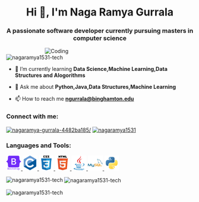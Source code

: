 
<h1 align="center">Hi 👋, I'm Naga Ramya Gurrala</h1>
<h3 align="center">A passionate software developer currently pursuing  masters in computer science</h3>
<img align="right" alt="Coding" width="400" src="https://i.pinimg.com/originals/11/96/89/119689d2f8ae50053501afb4190e23f6.gif">

<p align="left"> <img src="https://komarev.com/ghpvc/?username=nagaramya1531-tech&label=Profile%20views&color=0e75b6&style=flat" alt="nagaramya1531-tech" /> </p>

- 🌱 I’m currently learning **Data Science,Machine Learning,Data Structures and Alogorithms**

- 💬 Ask me about **Python,Java,Data Structures,Machine Learning**

- 📫 How to reach me **ngurrala@binghamton.edu**

<h3 align="left">Connect with me:</h3>
<p align="left">
<a href="https://www.linkedin.com/in/nagaramyagurrala/" target="blank"><img align="center" src="https://raw.githubusercontent.com/rahuldkjain/github-profile-readme-generator/master/src/images/icons/Social/linked-in-alt.svg" alt="nagaramya-gurrala-4482ba185/" height="30" width="40" /></a>
<a href="https://www.hackerrank.com/nagaramya1531" target="blank"><img align="center" src="https://raw.githubusercontent.com/rahuldkjain/github-profile-readme-generator/master/src/images/icons/Social/hackerrank.svg" alt="nagaramya1531" height="30" width="40" /></a>
</p>

<h3 align="left">Languages and Tools:</h3>
<p align="left"> <a href="https://getbootstrap.com" target="_blank" rel="noreferrer"> <img src="https://raw.githubusercontent.com/devicons/devicon/master/icons/bootstrap/bootstrap-plain-wordmark.svg" alt="bootstrap" width="40" height="40"/> </a> <a href="https://www.cprogramming.com/" target="_blank" rel="noreferrer"> <img src="https://raw.githubusercontent.com/devicons/devicon/master/icons/c/c-original.svg" alt="c" width="40" height="40"/> </a> <a href="https://www.w3schools.com/css/" target="_blank" rel="noreferrer"> <img src="https://raw.githubusercontent.com/devicons/devicon/master/icons/css3/css3-original-wordmark.svg" alt="css3" width="40" height="40"/> </a> <a href="https://www.w3.org/html/" target="_blank" rel="noreferrer"> <img src="https://raw.githubusercontent.com/devicons/devicon/master/icons/html5/html5-original-wordmark.svg" alt="html5" width="40" height="40"/> </a> <a href="https://www.java.com" target="_blank" rel="noreferrer"> <img src="https://raw.githubusercontent.com/devicons/devicon/master/icons/java/java-original.svg" alt="java" width="40" height="40"/> </a> <a href="https://www.mysql.com/" target="_blank" rel="noreferrer"> <img src="https://raw.githubusercontent.com/devicons/devicon/master/icons/mysql/mysql-original-wordmark.svg" alt="mysql" width="40" height="40"/> </a> <a href="https://www.python.org" target="_blank" rel="noreferrer"> <img src="https://raw.githubusercontent.com/devicons/devicon/master/icons/python/python-original.svg" alt="python" width="40" height="40"/> </a> </p>

<p><img align="left" src="https://github-readme-stats.vercel.app/api/top-langs?username=nagaramya1531-tech&show_icons=true&locale=en&layout=compact" alt="nagaramya1531-tech" /></p>

<p>&nbsp;<img align="center" src="https://github-readme-stats.vercel.app/api?username=nagaramya1531-tech&show_icons=true&locale=en" alt="nagaramya1531-tech" /></p>

<p><img align="center" src="https://github-readme-streak-stats.herokuapp.com/?user=nagaramya1531-tech&" alt="nagaramya1531-tech" /></p>
